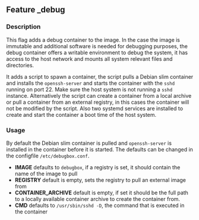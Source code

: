 ## Feature _debug

### Description
<website-feature>
This flag adds a debug container to the image. In the case the image is immutable and additional software is needed for debugging purposes, the debug container offers a writable environment to debug the system, it has access to the host network and mounts all system relevant files and directories.
</website-feature>

It adds a script to spawn a container, the script pulls a Debian slim container and installs the `openssh-server` and starts the container with the `sshd` running on port 22. Make sure the host system is not running a `sshd` instance. Alternatively the script can create a container from a local archive or pull a container from an external registry, in this cases the container will not be modified by the script. Also two systemd services are installed to create and start the container a boot time of the host system.

### Usage
By default the Debian slim container is pulled and `openssh-server` is installed in the container before it is started. The defaults can be changed in the configfile `/etc/debugbox.conf`.

- **IMAGE** defaults to `debugbox`, if a registry is set, it should contain the name of the image to pull
- **REGISTRY** default is empty, sets the registry to pull an external image from
- **CONTAINER_ARCHIVE** default is empty, if set it should be the full path to a locally available container archive to create the container from.
- **CMD** defaults to `/usr/sbin/sshd -D`, the command that is executed in the container
